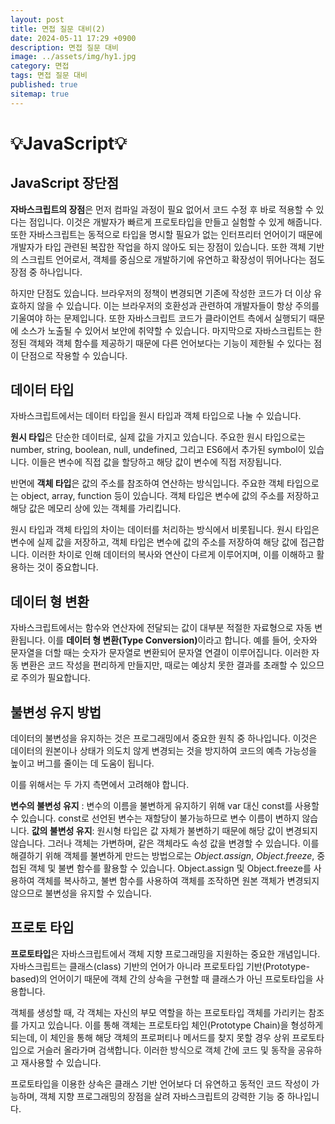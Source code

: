 ```yaml
---
layout: post
title: 면접 질문 대비(2)
date: 2024-05-11 17:29 +0900
description: 면접 질문 대비 
image: ../assets/img/hy1.jpg
category: 면접
tags: 면접 질문 대비 
published: true
sitemap: true
---
```


# 💡JavaScript💡

## JavaScript 장단점
<strong>자바스크립트의 장점</strong>은 먼저 컴파일 과정이 필요 없어서 코드 수정 후 바로 적용할 수 있다는 점입니다. 이것은 개발자가 빠르게 프로토타입을 만들고 실험할 수 있게 해줍니다. 또한 자바스크립트는 동적으로 타입을 명시할 필요가 없는 인터프리터 언어이기 때문에 개발자가 타입 관련된 복잡한 작업을 하지 않아도 되는 장점이 있습니다. 또한 객체 기반의 스크립트 언어로서, 객체를 중심으로 개발하기에 유연하고 확장성이 뛰어나다는 점도 장점 중 하나입니다.

하지만 단점도 있습니다. 브라우저의 정책이 변경되면 기존에 작성한 코드가 더 이상 유효하지 않을 수 있습니다. 이는 브라우저의 호환성과 관련하여 개발자들이 항상 주의를 기울여야 하는 문제입니다. 또한 자바스크립트 코드가 클라이언트 측에서 실행되기 때문에 소스가 노출될 수 있어서 보안에 취약할 수 있습니다. 마지막으로 자바스크립트는 한정된 객체와 객체 함수를 제공하기 때문에 다른 언어보다는 기능이 제한될 수 있다는 점이 단점으로 작용할 수 있습니다.

## 데이터 타입
자바스크립트에서는 데이터 타입을 원시 타입과 객체 타입으로 나눌 수 있습니다.

<strong>원시 타입</strong>은 단순한 데이터로, 실제 값을 가지고 있습니다. 주요한 원시 타입으로는 number, string, boolean, null, undefined, 그리고 ES6에서 추가된 symbol이 있습니다. 이들은 변수에 직접 값을 할당하고 해당 값이 변수에 직접 저장됩니다.

반면에 <strong>객체 타입</strong>은 값의 주소를 참조하여 연산하는 방식입니다. 주요한 객체 타입으로는 object, array, function 등이 있습니다. 객체 타입은 변수에 값의 주소를 저장하고 해당 값은 메모리 상에 있는 객체를 가리킵니다.

원시 타입과 객체 타입의 차이는 데이터를 처리하는 방식에서 비롯됩니다. 원시 타입은 변수에 실제 값을 저장하고, 객체 타입은 변수에 값의 주소를 저장하여 해당 값에 접근합니다. 이러한 차이로 인해 데이터의 복사와 연산이 다르게 이루어지며, 이를 이해하고 활용하는 것이 중요합니다.

## 데이터 형 변환
자바스크립트에서는 함수와 연산자에 전달되는 값이 대부분 적절한 자료형으로 자동 변환됩니다. 이를 <strong>데이터 형 변환(Type Conversion)</strong>이라고 합니다. 예를 들어, 숫자와 문자열을 더할 때는 숫자가 문자열로 변환되어 문자열 연결이 이루어집니다. 이러한 자동 변환은 코드 작성을 편리하게 만들지만, 때로는 예상치 못한 결과를 초래할 수 있으므로 주의가 필요합니다.

## 불변성 유지 방법
데이터의 불변성을 유지하는 것은 프로그래밍에서 중요한 원칙 중 하나입니다. 이것은 데이터의 원본이나 상태가 의도치 않게 변경되는 것을 방지하여 코드의 예측 가능성을 높이고 버그를 줄이는 데 도움이 됩니다.

이를 위해서는 두 가지 측면에서 고려해야 합니다.

<strong>변수의 불변성 유지</strong> : 변수의 이름을 불변하게 유지하기 위해 var 대신 const를 사용할 수 있습니다. const로 선언된 변수는 재할당이 불가능하므로 변수 이름이 변하지 않습니다.
<strong>값의 불변성 유지</strong>: 원시형 타입은 값 자체가 불변하기 때문에 해당 값이 변경되지 않습니다. 그러나 객체는 가변하며, 같은 객체라도 속성 값을 변경할 수 있습니다. 이를 해결하기 위해 객체를 불변하게 만드는 방법으로는 <em>Object.assign</em>, <em>Object.freeze</em>, 중첩된 객체 및 불변 함수를 활용할 수 있습니다. Object.assign 및 Object.freeze를 사용하여 객체를 복사하고, 불변 함수를 사용하여 객체를 조작하면 원본 객체가 변경되지 않으므로 불변성을 유지할 수 있습니다.

## 프로토 타입
<strong>프로토타입</strong>은 자바스크립트에서 객체 지향 프로그래밍을 지원하는 중요한 개념입니다. 자바스크립트는 클래스(class) 기반의 언어가 아니라 프로토타입 기반(Prototype-based)의 언어이기 때문에 객체 간의 상속을 구현할 때 클래스가 아닌 프로토타입을 사용합니다.

객체를 생성할 때, 각 객체는 자신의 부모 역할을 하는 프로토타입 객체를 가리키는 참조를 가지고 있습니다. 이를 통해 객체는 프로토타입 체인(Prototype Chain)을 형성하게 되는데, 이 체인을 통해 해당 객체의 프로퍼티나 메서드를 찾지 못할 경우 상위 프로토타입으로 거슬러 올라가며 검색합니다. 이러한 방식으로 객체 간에 코드 및 동작을 공유하고 재사용할 수 있습니다.

프로토타입을 이용한 상속은 클래스 기반 언어보다 더 유연하고 동적인 코드 작성이 가능하며, 객체 지향 프로그래밍의 장점을 살려 자바스크립트의 강력한 기능 중 하나입니다.